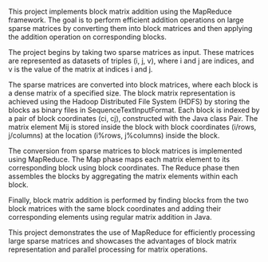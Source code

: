 This project implements block matrix addition using the MapReduce framework. The goal is to perform efficient addition operations on large sparse matrices by converting them into block matrices and then applying the addition operation on corresponding blocks.

The project begins by taking two sparse matrices as input. These matrices are represented as datasets of triples (i, j, v), where i and j are indices, and v is the value of the matrix at indices i and j.

The sparse matrices are converted into block matrices, where each block is a dense matrix of a specified size. The block matrix representation is achieved using the Hadoop Distributed File System (HDFS) by storing the blocks as binary files in SequenceTextInputFormat. Each block is indexed by a pair of block coordinates (ci, cj), constructed with the Java class Pair. The matrix element Mij is stored inside the block with block coordinates (i/rows, j/columns) at the location (i%rows, j%columns) inside the block.

The conversion from sparse matrices to block matrices is implemented using MapReduce. The Map phase maps each matrix element to its corresponding block using block coordinates. The Reduce phase then assembles the blocks by aggregating the matrix elements within each block.

Finally, block matrix addition is performed by finding blocks from the two block matrices with the same block coordinates and adding their corresponding elements using regular matrix addition in Java.

This project demonstrates the use of MapReduce for efficiently processing large sparse matrices and showcases the advantages of block matrix representation and parallel processing for matrix operations.
